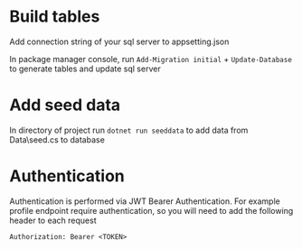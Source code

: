 # Build tables
Add connection string of your sql server to appsetting.json

In package manager console, run `Add-Migration initial` + `Update-Database` to generate tables and update sql server

# Add seed data
In directory of project run `dotnet run seeddata` to add data from Data\seed.cs to database

# Authentication
Authentication is performed via JWT Bearer Authentication. For example profile endpoint require authentication, so you will need to add the following header to each request

`Authorization: Bearer <TOKEN>`
